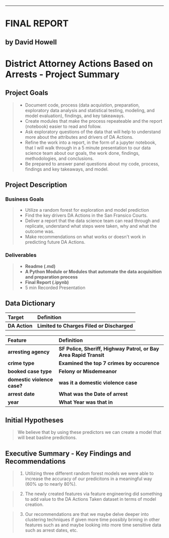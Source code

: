 <a id="TOP"> </a>
<div class="alert alert-box alert-info">
</div>

***

# FINAL REPORT

## by David Howell 

# District Attorney Actions Based on Arrests - Project Summary

## Project Goals

> - Document code, process (data acquistion, preparation, exploratory data analysis and statistical testing, modeling, and model evaluation), findings, and key takeaways.
> - Create modules that make the process repeateable and the report (notebook) easier to read and follow.
> - Ask exploratory questions of the data that will help to understand more about the attributes and drivers of DA Actions. 
> - Refine the work into a report, in the form of a jupyter notebook, that I will walk through in a 5 minute presentation to our data science team about our goals, the work done, findings, methodologies, and conclusions.
> - Be prepared to answer panel questions about my code, process, findings and key takeaways, and model.

## Project Description

### Business Goals

> - Utilize a random forest for exploration and model prediction
> - Find the key drivers DA Actions in the San Fransico Courts.
> - Deliver a report that the data science team can read through and replicate, understand what steps were taken, why and what the outcome was.
> - Make recommendations on what works or doesn't work in predicting future DA Actions.

### Deliverables

> - **Readme (.md)**
> - **A Python Module or Modules that automate the data acquisition and preparation process**
> - **Final Report (.ipynb)**
> - 5 min Recorded Presentation

## Data Dictionary

|**Target**|**Definition**
|:-------|:----------|
|**DA Action**|**Limited to Charges Filed or Discharged**|

|**Feature**|**Definition**|
|:-------|:----------|
|**arresting agency**                 |**SF Police, Sheriff, Highway Patrol, or Bay Area Rapid Transit**|
|**crime type**              |**Examined the top 7 crimes by occurence**|
|**booked case type**                     |**Felony or Misdemeanor**|
|**domestic violence case?**   |**was it a domestic violence case**|
|**arrest date**                |**What was the Date of arrest**| 
|**year**                  |**What Year was that in**|


## Initial Hypotheses
> We believe that by using these predictors we can create a model that will beat basline predictions. 

## Executive Summary - Key Findings and Recommendations
> 1. Utilizing three different random forest models we were able to increase the accuracy of our predicitons in a meaningful way (60% up to nearly 80%).

> 2. The newly created features via feature engineering did something to add value to the DA Actions Taken dataset in terms of model creation.

> 3. Our recommendations are that we maybe delve deeper into clustering techniques if given more time possibly brining in other features such as  and maybe looking into more time sensitive data such as arrest dates, etc.

